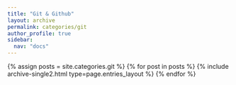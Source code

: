 ```yaml
---
title: "Git & Github"
layout: archive
permalink: categories/git
author_profile: true
sidebar:
  nav: "docs"
---
```


{% assign posts = site.categories.git %}
{% for post in posts %} {% include archive-single2.html type=page.entries_layout %} {% endfor %}
